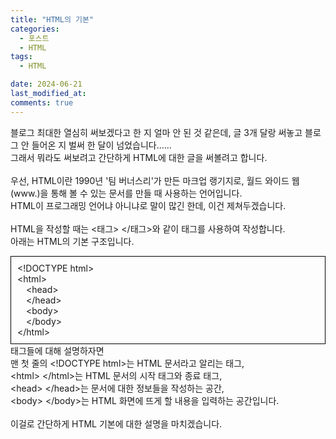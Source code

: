 ```yaml
---
title: "HTML의 기본"
categories:
  - 포스트
  - HTML
tags:
  - HTML

date: 2024-06-21
last_modified_at:
comments: true
---
```


블로그 최대한 열심히 써보겠다고 한 지 얼마 안 된 것 같은데, 글 3개 달랑 써놓고 블로그 안 들어온 지 벌써 한 달이 넘었습니다......<br>
그래서 뭐라도 써보려고 간단하게 HTML에 대한 글을 써볼려고 합니다.<br>
<br>
우선, HTML이란 1990년 '팀 버너스리'가 만든 마크업 랭기지로, 월드 와이드 웹(www.)을 통해 볼 수 있는 문서를 만들 때 사용하는 언어입니다.<br>
HTML이 프로그래밍 언어냐 아니냐로 말이 많긴 한데, 이건 제쳐두겠습니다.<br>
<br>
HTML을 작성할 때는 &lt;태그&gt; &lt;/태그&gt;와 같이 태그를 사용하여 작성합니다.<br>
아래는 HTML의 기본 구조입니다.<br>
<div style="border: 1px solid black; padding: 10px">
&lt;!DOCTYPE html&gt;<br>
&lt;html&gt;<br>
&emsp;&lt;head&gt;<br>
&emsp;&lt;/head&gt;<br>
&emsp;&lt;body&gt;<br>
&emsp;&lt;/body&gt;<br>
&lt;/html&gt;
</div>
태그들에 대해 설명하자면<br>
맨 첫 줄의 &lt;!DOCTYPE html&gt;는 HTML 문서라고 알리는 태그,<br>
&lt;html&gt; &lt;/html&gt;는 HTML 문서의 시작 태그와 종료 태그,<br>
&lt;head&gt; &lt;/head&gt;는 문서에 대한 정보들을 작성하는 공간,<br>
&lt;body&gt; &lt;/body&gt;는 HTML 화면에 뜨게 할 내용을 입력하는 공간입니다.<br>
<br>
이걸로 간단하게 HTML 기본에 대한 설명을 마치겠습니다.<br>